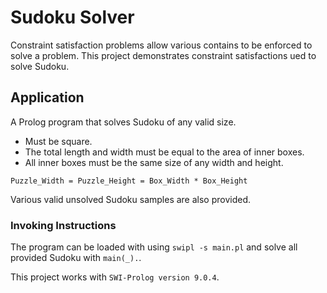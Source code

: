 # Sudoku Solver

Constraint satisfaction problems allow various contains to be enforced to solve a problem. This project demonstrates constraint satisfactions ued to solve Sudoku.

## Application

A Prolog program that solves Sudoku of any valid size.

* Must be square.
* The total length and width must be equal to the area of inner boxes.
* All inner boxes must be the same size of any width and height.

`Puzzle_Width = Puzzle_Height = Box_Width * Box_Height`

Various valid unsolved Sudoku samples are also provided.

### Invoking Instructions

The program can be loaded with  using `swipl -s main.pl` and solve all provided Sudoku with `main(_).`.

This project works with `SWI-Prolog version 9.0.4`.

